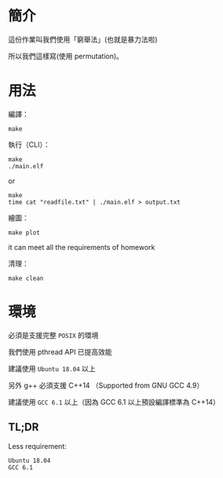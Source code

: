 # 簡介
這份作業叫我們使用「窮舉法」(也就是暴力法啦)

所以我們這樣寫(使用 permutation)。


# 用法

編譯：
```
make
```

執行（CLI）：
```
make
./main.elf
```
or
```
make
time cat "readfile.txt" | ./main.elf > output.txt
```

繪圖：
```
make plot
```
it can meet all the requirements of homework

清理：
```
make clean
```

# 環境

必須是支援完整 `POSIX` 的環境

我們使用 pthread API 已提高效能

建議使用 `Ubuntu 18.04` 以上

另外 g++ 必須支援 C++14 （Supported from GNU GCC 4.9）

建議使用 `GCC 6.1` 以上（因為 GCC 6.1 以上預設編譯標準為 C++14）

## TL;DR

Less requirement:
```
Ubuntu 18.04
GCC 6.1
```
